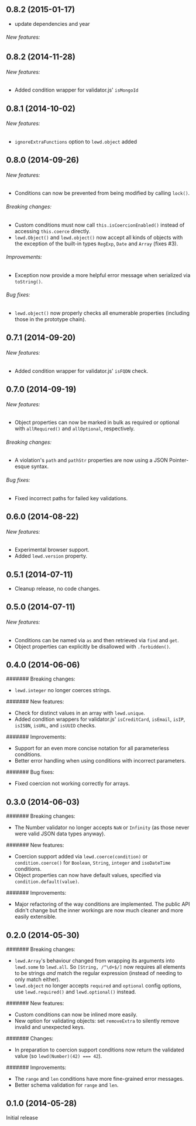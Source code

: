 ## 0.8.2 (2015-01-17)

 - update dependencies and year

###### New features:

## 0.8.2 (2014-11-28)

###### New features:

 - Added condition wrapper for validator.js' `isMongoId`

## 0.8.1 (2014-10-02)

###### New features:

 - `ignoreExtraFunctions` option to `lewd.object` added

## 0.8.0 (2014-09-26)

###### New features:

 - Conditions can now be prevented from being modified by calling `lock()`.
 
###### Breaking changes:

 - Custom conditions must now call `this.isCoercionEnabled()` instead of accessing `this.coerce` directly.
 - `lewd.Object()` and `lewd.object()` now accept all kinds of objects with the exception of the built-in types `RegExp`, `Date` and `Array` (fixes #3).

###### Improvements:

 - Exception now provide a more helpful error message when serialized via `toString()`.

###### Bug fixes:

 - `lewd.object()` now properly checks all enumerable properties (including those in the prototype chain). 

## 0.7.1 (2014-09-20)

###### New features:

 - Added condition wrapper for validator.js' `isFQDN` check. 

## 0.7.0 (2014-09-19)

###### New features:

 - Object properties can now be marked in bulk as required or optional with `allRequired()` and `allOptional`, respectively.
 
###### Breaking changes:

 - A violation's `path` and `pathStr` properties are now using a JSON Pointer-esque syntax.
 
###### Bug fixes:

 - Fixed incorrect paths for failed key validations.

## 0.6.0 (2014-08-22)

###### New features:

 - Experimental browser support.
 - Added `lewd.version` property.

## 0.5.1 (2014-07-11)

 - Cleanup release, no code changes.

## 0.5.0 (2014-07-11)

###### New features:

 - Conditions can be named via `as` and then retrieved via `find` and `get`.
 - Object properties can explicitly be disallowed with `.forbidden()`.

## 0.4.0 (2014-06-06)

####### Breaking changes:

 - `lewd.integer` no longer coerces strings.
 
####### New features:

 - Check for distinct values in an array with `lewd.unique`.
 - Added condition wrappers for validator.js' `isCreditCard`, `isEmail`, `isIP`, `isISBN`, `isURL`, and `isUUID` checks. 
 
####### Improvements:

 - Support for an even more concise notation for all parameterless conditions.
 - Better error handling when using conditions with incorrect parameters.
 
####### Bug fixes:

 - Fixed coercion not working correctly for arrays.

## 0.3.0 (2014-06-03)

####### Breaking changes:

 - The Number validator no longer accepts `NaN` or `Infinity` (as those never were valid JSON data types anyway).

####### New features:

 - Coercion support added via `lewd.coerce(condition)` or `condition.coerce()` for `Boolean`, `String`, `integer` and `isoDateTime` conditions.
 - Object properties can now have default values, specified via `condition.default(value)`.

####### Improvements:

 - Major refactoring of the way conditions are implemented. The public API didn't change but the inner workings are now much cleaner and more easily extensible.

## 0.2.0 (2014-05-30)

####### Breaking changes:

 - `lewd.Array`'s behaviour changed from wrapping its arguments into `lewd.some` to `lewd.all`. So `[String, /^\d+$/]` now requires all elements to be strings *and* match the regular expression (instead of needing to only match either).
 - `lewd.object` no longer accepts `required` and `optional` config options, use `lewd.required()` and `lewd.optional()` instead.
 
####### New features:

 - Custom conditions can now be inlined more easily.
 - New option for validating objects: set `removeExtra` to silently remove invalid and unexpected keys.

####### Changes:

 - In preparation to coercion support conditions now return the validated value (so `lewd(Number)(42) === 42`).

####### Improvements:

 - The `range` and `len` conditions have more fine-grained error messages.
 - Better schema validation for `range` and `len`.

## 0.1.0 (2014-05-28)

Initial release
